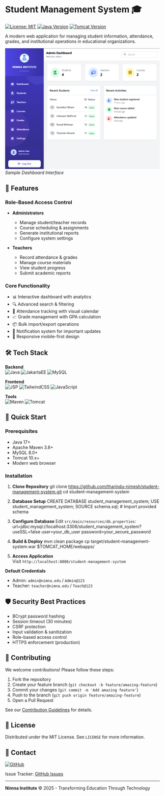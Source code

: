 # Student Management System 🎓

[![License: MIT](https://img.shields.io/badge/License-MIT-blue.svg)](https://opensource.org/licenses/MIT)
[![Java Version](https://img.shields.io/badge/Java-17%2B-orange)](https://openjdk.org/)
[![Tomcat Version](https://img.shields.io/badge/Tomcat-10.x-red)](https://tomcat.apache.org/)

A modern web application for managing student information, attendance, grades, and institutional operations in educational organizations.

![Dashboard Preview](https://github.com/tharindu-nimesh/student-management-system/blob/73620fd422e8a4463cdcfcbb20a60c75b2903d0d/dashboard.png)  
*Sample Dashboard Interface*

## 🌟 Features

### Role-Based Access Control
- **Administrators**  
  - Manage student/teacher records  
  - Course scheduling & assignments  
  - Generate institutional reports  
  - Configure system settings

- **Teachers**  
  - Record attendance & grades  
  - Manage course materials  
  - View student progress  
  - Submit academic reports

### Core Functionality
- 📊 Interactive dashboard with analytics
- 🔍 Advanced search & filtering
- 📅 Attendance tracking with visual calendar
- 📈 Grade management with GPA calculation
- 📦 Bulk import/export operations
- 🔔 Notification system for important updates
- 📱 Responsive mobile-first design

## 🛠 Tech Stack

**Backend**  
![Java](https://img.shields.io/badge/-Java-007396?logo=java&logoColor=white)
![JakartaEE](https://img.shields.io/badge/-Jakarta_EE-4A76B0?logo=eclipse&logoColor=white)
![MySQL](https://img.shields.io/badge/-MySQL-4479A1?logo=mysql&logoColor=white)

**Frontend**  
![JSP](https://img.shields.io/badge/-JSP-F37626?logo=apache&logoColor=white)
![TailwindCSS](https://img.shields.io/badge/-Tailwind_CSS-06B6D4?logo=tailwindcss&logoColor=white)
![JavaScript](https://img.shields.io/badge/-JavaScript-F7DF1E?logo=javascript&logoColor=black)

**Tools**  
![Maven](https://img.shields.io/badge/-Maven-C71A36?logo=apache-maven&logoColor=white)
![Tomcat](https://img.shields.io/badge/-Tomcat-F8DC75?logo=apache-tomcat&logoColor=black)

## 🚀 Quick Start

### Prerequisites
- Java 17+
- Apache Maven 3.8+
- MySQL 8.0+
- Tomcat 10.x+
- Modern web browser

### Installation

1. **Clone Repository**
git clone https://github.com/tharindu-nimesh/student-management-system.git
cd student-management-system


2. **Database Setup**
CREATE DATABASE student_management_system;
USE student_management_system;
SOURCE schema.sql; # Import provided schema


3. **Configure Database**
Edit `src/main/resources/db.properties`:
url=jdbc:mysql://localhost:3306/student_management_system?useSSL=false
user=your_db_user
password=your_secure_password


4. **Build & Deploy**
mvn clean package
cp target/student-management-system.war $TOMCAT_HOME/webapps/


5. **Access Application**  
Visit `http://localhost:8080/student-management-system`

**Default Credentials**  
- Admin: `admin@nimna.edu` / `Admin@123`  
- Teacher: `teacher@nimna.edu` / `Teach@123`  

## 🛡 Security Best Practices
- BCrypt password hashing
- Session timeout (30 minutes)
- CSRF protection
- Input validation & sanitization
- Role-based access control
- HTTPS enforcement (production)

## 🤝 Contributing

We welcome contributions! Please follow these steps:
1. Fork the repository
2. Create your feature branch (`git checkout -b feature/amazing-feature`)
3. Commit your changes (`git commit -m 'Add amazing feature'`)
4. Push to the branch (`git push origin feature/amazing-feature`)
5. Open a Pull Request

See our [Contribution Guidelines](CONTRIBUTING.md) for details.

## 📄 License

Distributed under the MIT License. See `LICENSE` for more information.

## 📧 Contact
  <a href="https://github.com/tharindunimesh">
    <img src="https://img.shields.io/badge/GitHub-tharindu-nimesh-181717?style=for-the-badge&logo=github" alt="GitHub">
  </a>

Issue Tracker: [GitHub Issues](https://github.com/tharindu-nimesh/student-management-system/issues)

---

**Nimna Institute** © 2025 - Transforming Education Through Technology
